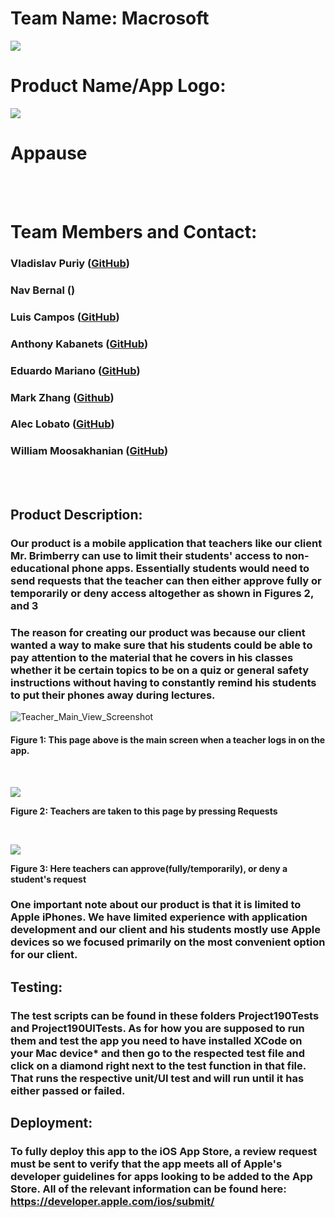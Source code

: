 <h1>Team Name: Macrosoft</h1>
<img src="https://user-images.githubusercontent.com/87919073/236097641-3e5b72d5-cb1d-44f8-9990-a4bb13adb0ca.png">
<h1>Product Name/App Logo:</h1>
<img src="https://github.com/BaconToasts/Project190/assets/87919073/62083661-1132-451f-b920-fc6326310606">
<h1>Appause</h1><br/><br/>
 
<h1>Team Members and Contact:</h1> 
<h3>Vladislav Puriy (<a href="https://github.com/BaconToasts">GitHub</a>)</</h3>
<h3>Nav Bernal ()</h3>
<h3>Luis Campos (<a href="https://github.com/lukelobo">GitHub</a>)</h3>
<h3>Anthony Kabanets (<a href="https://github.com/TheWizland">GitHub</a>)</h3>
<h3>Eduardo Mariano  (<a href="https://github.com/Ranger-72">GitHub</a>)</</h3>
<h3>Mark Zhang (<a href="https://github.com/AbyssalMager">Github</a>)</h3>
<h3>Alec Lobato (<a href="https://github.com/Wamuu-21">GitHub</a>)</h3>
<h3>William Moosakhanian (<a href="https://github.com/WillMoose23">GitHub</a>)</h3><br/><br/>

<h2>Product Description:</h2>
<h3>Our product is a mobile application that teachers like our client Mr. Brimberry can use to limit their students' access to non-educational phone apps. Essentially students would need to send requests that the teacher can then either approve fully or temporarily or deny access altogether as shown in Figures 2, and 3</h3>
<h3>The reason for creating our product was because our client wanted a way to make sure that his students could be able to pay attention to the material that he covers in his classes whether it be certain topics to be on a quiz or general safety instructions without having to constantly remind his students to put their phones away during lectures.</h3>

![Teacher_Main_View_Screenshot](https://user-images.githubusercontent.com/87919073/236105666-f2384393-e80f-41dc-8d42-5e3aae44b1a3.png)
<h4>Figure 1: This page above is the main screen when a teacher logs in on the app.</h4><br/>

<img src="https://github.com/BaconToasts/Project190/assets/87919073/ef4d0280-e720-49ab-8882-f850883b454b"><br/>
<p><strong>Figure 2: Teachers are taken to this page by pressing Requests</strong></p> <br/>

<img src="https://github.com/BaconToasts/Project190/assets/87919073/eaa97fcc-4d3f-464e-b79d-af4878a2484c" align="center"><br/>
<p><strong>Figure 3: Here teachers can approve(fully/temporarily), or deny a student's request</strong></p>

<h3>One important note about our product is that it is limited to Apple iPhones. We have limited experience with application development and our client and his students mostly use Apple devices so we focused primarily on the most convenient option for our client.</h3>
<h2>Testing:</h2>
<h3>The test scripts can be found in these folders Project190Tests and Project190UITests. As for how you are supposed to run them and test the app you need to have installed XCode on your Mac device* and then go to the respected test file and click on a diamond right next to the test function in that file. That runs the respective unit/UI test and will run until it has either passed or failed. </h3>

<h2>Deployment:</h2>
<h3> To fully deploy this app to the iOS App Store, a review request must be sent to verify that the app meets all of Apple's developer guidelines for apps looking to be added to the App Store. All of the relevant information can be found here: <a href="https://developer.apple.com/ios/submit/">https://developer.apple.com/ios/submit/</a> </h3>
